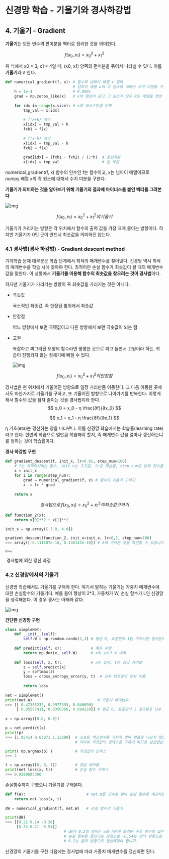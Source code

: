 # 신경망 학습 - 기울기와 경사하강법

## 4. 기울기 - Gradient

**기울기**는 모든 변수의 편미분을 벡터로 정리한 것을 의미한다.

$$
f(x_0,x_1) = x_0^2 + x_1^2
$$

위 식에서 x0 = 3, x1 = 4일 때, (x0, x1) 양쪽의 편미분을 묶어서 나타낼 수 있다. 이를 **기울기**라고 한다.

```python
def numerical_gradient(f, x): # 함수와 넘파이 배열 x 입력
                              # 넘파이 배열 x의 각 원소에 대해서 수치 미분을 구합니다.
    h = 1e-4                  # 0.0001
    grad = np.zeros_like(x)   # x와 형상이 같고 그 원소가 모두 0인 배열을 생성
    
    for idx in range(x.size): # x의 요소수만큼 반복 
        tmp_val = x[idx]      
        
        # f(x+h) 계산
        x[idx] = tmp_val + h
        fxh1 = f(x)
        
        # f(x-h) 계산
        x[idx] = tmp_val - h
        fxh2 = f(x)
        
        grad[idx] = (fxh1 - fxh2) / (2*h)  # 중심차분
        x[idx] = tmp_val                   # 값 복원
```

numerical_gradient(f, x) 함수의 인수인 f는 함수이고, x는 넘파이 배열이므로 numpy 배열 x의 각 원소에 대해서 수치 미분을 구한다.

**기울기가 의미하는 것을 알아보기 위해 기울기의 결과에 마이너스를 붙인 벡터를 그려본다**

![img](https://blog.kakaocdn.net/dn/TCkEA/btqIqX12ivj/kgkKLdIBGqt4VNkumMdSck/img.png)

$$
f(x_0,x_1) = x_0^2 + x_1^2의 기울기
$$

기울기가 가리키는 방향은 각 위치에서 함수의 출력 값을 가장 크게 줄이는 방향이다. 하지만 기울기가 0인 곳이 반드시 최솟값을 의미하진 않는다.

### 4.1 경사법(경사 하강법) - Gradient descent method

기계학습 문제 대부분은 학습 단계에서 최적의 매개변수를 찾아낸다. 신경망 역시 최적의 매개변수를 학습 시에 찾아야 한다. 최적이란 손실 함수가 최솟값이 될 때의 매개변수 값을 말한다. 이 상황에서 **기울기를 이용해 함수의 최솟값을 찾으려는 것이 경사법**이다.

하지만 기울기가 가리키는 방향이 꼭 최솟값을 가리키는 것은 아니다.

- 극솟값

  국소적인 최솟값, 즉 한정된 범위에서 최솟값

- 안장점

  어느 방향에서 보면 극댓값이고 다른 방향에서 보면 극솟값이 되는 점

- 고원

  복잡하고 찌그러진 모양의 함수라면 평평한 곳으로 파고 들면서 고원이라 하는, 학습이 진행되지 않는 정체기에 빠질 수 있다.
	
	![img](https://blog.kakaocdn.net/dn/dsuSBB/btqIsLGQCXQ/reewzumrmkkylVH23JoaC1/img.png)

$$
f(x_0,x_1) = x_0^2 + x_1^2의 안장점
$$

경사법은 현 위치에서 기울어진 방향으로 일정 거리만큼 이동한다. 그 다음 이동한 곳에서도 마찬가지로 기울기를 구하고, 또 기울어진 방향으로 나아가기를 반복한다. 이렇게 해서 함수의 값을 점차 줄이는 것을 경사법이라 한다.
$$
x_0 = x_0 - η \frac{∂f}{∂x_0}
$$

$$
x_1 = x_1 - η \frac{∂f}{∂x_1}
$$

η 기호(eta)는 갱신하는 양을 나타낸다. 이를 신경망 학습에서는 학습률(learning rate)라고 한다. 한번의 학습으로 멀만큼 학습해야 할지, 즉 매개변수 값을 얼마나 갱신하는냐를 정하는 것이 학습률이다.

 **경사 하강법 구현**

```python
def gradient_descent(f, init_x, lr=0.01, step_num=100):
    # f는 최적화하려는 함수, init_x는 초깃값, lr은 학습률, step_num은 반복 횟수를 의미합니다.
    x = init_x
    for i in range(step_num):
        grad = numerical_gradient(f, x) # 함수의 기울기 구하기
        x -= lr * grad
    
    return x
```

$$
경사법으로\,f(x_0,x_1) = x_0^2 + x_1^2 의 최솟값 구하기
$$

```python
def function_2(x):
    return x[0]**2 + x[1]**2

init_x = np.array([-3.0, 4.0])

gradient_descent(function_2, init_x=init_x, lr=0,1, step_num=100)
>>> array([-6.111107e-10, 8.148143e-10]) # 0에 가까운 것을 확인할 수 있습니다.
```



<img src="https://blog.kakaocdn.net/dn/Tj3yi/btqIz4E87Fs/6ax14kchQbpRIznQKSjYi1/img.png" alt="img" style="zoom:50%;" />

​																		                   경사법에 의한 갱신 과정



### 4.2 신경망에서의 기울기

신경망 학습에서도 기울기를 구해야 한다. 여기서 말하는 기울기는 가중치 매개변수에 대한 손실함수의 기울기다. 예를 들어 형상이 2*3, 가중치가 W, 손실 함수가 L인 신경망을 생각해본다. 이 경우 경사는 아래와 같다.



![img](https://blog.kakaocdn.net/dn/cbNzCT/btqIzX0DNfH/0X4xgC5sOJcO25XFxFviZK/img.png)

**간단한 신경망 구현**

```python
class simpleNet:
    def __init__(self):
        self.W = np.random.randn(2,3) # 평균 0, 표준편차 1인 가우시안 정규분포 난수를 2X3 배열 생성
        
    def predict(self, x):             # 예측 수행
        return np.dot(x, self.W)      # x와 self.W 내적
        
    def loss(self, x, t):             # x는 입력, t는 정답 레이블
        z = self.predict(x)
        y = softmax(z)
        loss = cross_entropy_error(y, t)  # 교차 엔트로피 오차 이용
        
        return loss
        
net = simpleNet()
print(net.W)                             # 가중치 매개변수
>>> [[ 0.47355232, 0.9977393, 0.846690]
     [ 0.85557411, 0.0356366, 0.694220]] # 평균 0, 표준편차 1 정규분포 난수 생성
     
x = np.array([0.6, 0.9])

p = net.perdict(x)
print(p)
>>> [1.05414 0.63071 1.13280]  # 소프트 맥스함수를 거치지 않아 확률로 나오지 않았습니다.
                               # 어차피 최댓값의 인덱스를 구해야 하므로 상관없습니다.

print( np.argmax(p) )          # 최댓값의 인덱스
>>> 2

t = np.array([0, 0, 1])        # 정답 레이블
print(net loss(x, t))          # 손실 함수 구하기
>>> 0.9280685366
```

손실함수까지 구했으니 기울기를 구해본다.

```python
def f(W):                           # net.W를 인수로 받아 손실 함수를 계산하는 새로운 함수 정의
    return net.loss(x, t)
    
dW = numerical_gradient(f, net.W)   # 손실 함수의 기울기

print(dW)
>>> [[0.22 0.14 -0.36]
     [0.32 0.21 -0.54]]   
                          # dW가 0.2의 의미는 w을 h만큼 늘리면 손실 함수의 값은 0.2h만큼 증가합니다.
                          # 손실 함수를 줄인다는 관점으로 -0.54는 양의 방향으로 갱신하고
                          # 0.2는 음의 방향으로 갱신해줘야 합니다.
```

신경망의 기울기를 구한 다음에는 경사법에 따라 가중치 매개변수를 갱신하면 된다.












